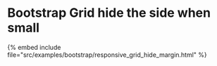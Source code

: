 # Bootstrap Grid hide the side when small

{% embed include file="src/examples/bootstrap/responsive_grid_hide_margin.html" %}



